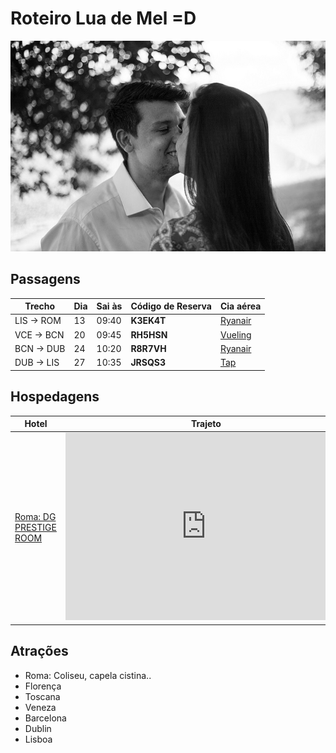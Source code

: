 # Roteiro Lua de Mel =D
![Nossas caras bonitas](/images/IMG_5093.jpg)
## Passagens

| Trecho | Dia | Sai às | Código de Reserva | Cia aérea |
| ---------- | -- | ----- | ---------- | -------------- |
| LIS -> ROM | 13 | 09:40 | **K3EK4T** | [Ryanair](https://www.ryanair.com/pt/pt/) |
| VCE -> BCN | 20 | 09:45 | **RH5HSN** | [Vueling](https://www.vueling.com/) |
| BCN -> DUB | 24 | 10:20 | **R8R7VH** | [Ryanair](https://www.ryanair.com/pt/pt/) |
| DUB -> LIS | 27 | 10:35 | **JRSQS3** | [Tap](https://www.flytap.com/) |



## Hospedagens
| Hotel | Trajeto |
|-- | -- |
| [Roma: DG PRESTIGE ROOM](https://www.booking.com/hotel/it/dg-luxury-room.pt-br.html?label=gen173nr-1FCAEoggI46AdIM1gEaI4CiAEBmAEtuAEXyAEM2AEB6AEB-AELiAIBqAIDuAKTycLmBcACAQ;sid=b378dec8f588b92c8b41f38ff7939360) | <iframe src="https://www.google.com/maps/embed?pb=!1m28!1m12!1m3!1d22224.862025084356!2d12.489128848246784!3d41.897003303591774!2m3!1f0!2f0!3f0!3m2!1i1024!2i768!4f13.1!4m13!3e3!4m5!1s0x13258897021b1d77%3A0x9b41a49c68c40a32!2sCiampino%2C+Roma%2C+It%C3%A1lia!3m2!1d41.802425!2d12.6021389!4m5!1s0x132f610098987a03%3A0xc23c87b2ec70fd0d!2sVia+Lombardia%2C+30%2C+00187+Roma+RM%2C+It%C3%A1lia!3m2!1d41.9077096!2d12.4882128!5e0!3m2!1spt-BR!2sus!4v1557180809708!5m2!1spt-BR!2sus" width="450" height="300" frameborder="0" style="border:0" allowfullscreen></iframe>| | 


## Atrações
* Roma: Coliseu, capela cistina.. 
* Florença
* Toscana
* Veneza
* Barcelona
* Dublin
* Lisboa